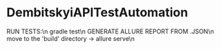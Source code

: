 # DembitskyiAPITestAutomation
RUN TESTS:\n
gradle test\n
GENERATE ALLURE REPORT FROM .JSON\n
move to the 'build' directory -> allure serve\n
